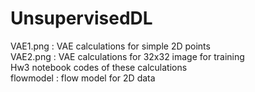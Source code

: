 # UnsupervisedDL
VAE1.png : VAE calculations for simple 2D points <br>
VAE2.png : VAE calculations for 32x32 image for training <br>
Hw3 notebook codes of these calculations <br>
flowmodel : flow model for 2D data
